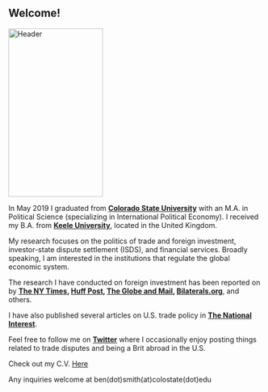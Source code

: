 ## Welcome!

<img src="https://user-images.githubusercontent.com/55719134/66063733-d9e1ff80-e4f8-11e9-827c-775b355fd888.PNG" alt="Header" width="187" height="333">

In May 2019 I graduated from **[Colorado State University](https://colostate.edu)** with an M.A. in Political Science (specializing in International Political Economy). I received my B.A. from **[Keele University](https://keele.ac.uk)**, located in the United Kingdom. 

My research focuses on the politics of trade and foreign investment, investor-state dispute settlement (ISDS), and financial services. Broadly speaking, I am interested in the institutions that regulate the global economic system.  

The research I have conducted on foreign investment has been reported on by **[The NY Times](https://www.nytimes.com/2018/10/10/business/us-china-investment-cfius.html), [Huff Post](https://www.huffingtonpost.ca/2019/04/30/isds-canada-trade-ccpa_a_23719635/), [The Globe and Mail](https://www.theglobeandmail.com/business/commentary/article-canadian-investors-need-to-stop-suing-foreign-governments-over/), [Bilaterals.org](https://www.bilaterals.org/?canadian-mining-companies-are)**, and others. 

I have also published several articles on U.S. trade policy in **[The National Interest](https://nationalinterest.org/profile/ben-smith)**. 

Feel free to follow me on **[Twitter](https://twitter.com/benjamindbsmith)** where I occasionally enjoy posting things related to trade disputes and being a Brit abroad in the U.S. 

Check out my C.V. <a href="https://github.com/bensmith-ipe/BenjaminDSmith/files/3693740/CV_US.pdf" target="_top">Here</a>

Any inquiries welcome at ben(dot)smith(at)colostate(dot)edu

